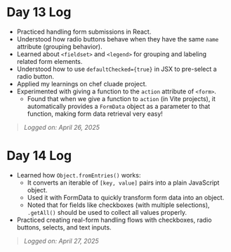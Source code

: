 # Day 13 Log

- Practiced handling form submissions in React.
- Understood how radio buttons behave when they have the same `name` attribute (grouping behavior).
- Learned about `<fieldset>` and `<legend>` for grouping and labeling related form elements.
- Understood how to use `defaultChecked={true}` in JSX to pre-select a radio button.
- Applied my learnings on chef cluade project.
- Experimented with giving a function to the `action` attribute of `<form>`.  
  - Found that when we give a function to `action` (in Vite projects), it automatically provides a `FormData` object as a parameter to that function, making form data retrieval very easy!

> *Logged on: April 26, 2025*

# Day 14 Log

- Learned how `Object.fromEntries()` works:
  - It converts an iterable of `[key, value]` pairs into a plain JavaScript object.
  - Used it with FormData to quickly transform form data into an object.
  - Noted that for fields like checkboxes (with multiple selections), `.getAll()` should be used to collect all values properly.
- Practiced creating real-form handling flows with checkboxes, radio buttons, selects, and text inputs.

> *Logged on: April 27, 2025*